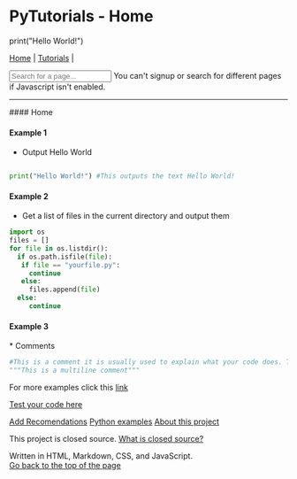 # PyTutorials - Home
<p>print("Hello World!")</p>

<a href="index">Home</a> <a>|</a> <a href="https://pytutorials.github.io/tutorials">Tutorials</a> | <a id="signup" href="signup" style="display:none;">Signup</a>
<div class="search-form">
  <form action="javascript:search()">
    <input type="text" value="" id="search" placeholder="Search for a page..."/>
    <noscript>You can't signup or search for different pages if Javascript isn't enabled.</noscript>
  </form>
 </div>
<hr/>
<script src="errorhandle.js"></script>
<script src="search.js"></script>
<script src="login.js"></script>
#### Home

#### Example 1

* Output Hello World

```python

print("Hello World!") #This outputs the text Hello World!
```

#### Example 2
* Get a list of files in the current directory and output them

```python
import os
files = []
for file in os.listdir():
  if os.path.isfile(file):
   if file == "yourfile.py":
     continue
   else:
     files.append(file)
  else:
     continue
 ```
 
 <h4>Example 3</h4>
* Comments

```python
#This is a comment it is usually used to explain what your code does. The computer ignores this.
"""This is a multiline comment"""
```
For more examples click this [link](tutorials/index)

[Test your code here](https://onlinegdb.com)

[Add Recomendations](https://pytutorials5.wordpress.com/2023/05/14/hello-world/)
[Python examples](https://github.com/pytutorials/Python-Examples)
<a href="https://github.com/pytutorials/pytutorials.github.io/blob/main/README.md">About this project</a>
<p>This project is closed source. <a href="https://en.m.wikipedia.org/wiki/Comparison_of_open-source_and_closed-source_software">What is closed source?</a></p>
<footer>Written in HTML, Markdown, CSS, and JavaScript.</footer>
<a href="#top">Go back to the top of the page</a>
